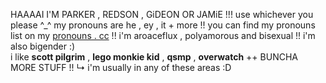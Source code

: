 HAAAAI I'M PARKER , REDSON , GiDEON OR JAMiE !!! use whichever you please ^_^ 
my pronouns are he , ey , it + more !! you can find my pronouns list on my [pronouns . cc](https://pronouns.cc/@nechanicvox) !!
i'm aroaceflux , polyamorous and bisexual !! i'm also bigender :)\
i like **scott pilgrim** , **lego monkie kid** , **qsmp** , **overwatch** ++ BUNCHA MORE STUFF !!
      ↳ i'm usually in any of these areas :D
